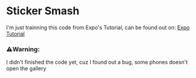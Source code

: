 # Sticker Smash
I'm just trainning this code from Expo's Tutorial, can be found out on: <a href="https://docs.expo.dev/tutorial/introduction/"> Expo Tutorial</a> </br>
### ⚠️Warning:
I didn't finished the code yet, cuz I found out a bug, some phones doesn't open the gallery
